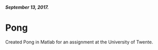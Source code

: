 ##### September 13, 2017.
# Pong

Created Pong in Matlab for an assignment at the University of Twente.
